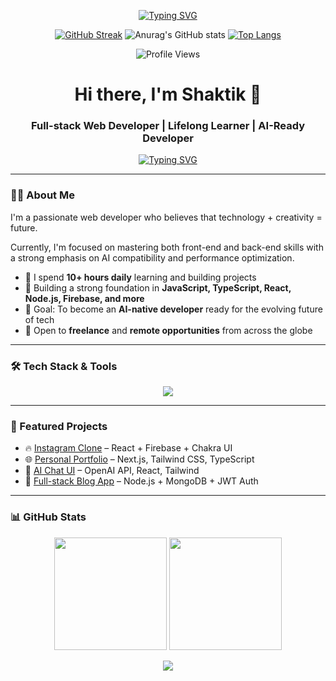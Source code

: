 <div align="center">

[![Typing SVG](https://readme-typing-svg.demolab.com?font=Tektur&pause=1000&color=000000&width=435&lines=Hi+%F0%9F%91%8B%2C+Welcome+to+My+GitHub+Profile!;Full-Stack++web+developer+%F0%9F%92%BB;Always+learning+new+things++%F0%9F%93%9D)](https://git.io/typing-svg)

[![GitHub Streak](https://streak-stats.demolab.com?user=mohammad-ebadi)](https://git.io/streak-stats)
![Anurag's GitHub stats](https://github-readme-stats.vercel.app/api?username=mohammad-ebadi&show_icons=true)
[![Top Langs](https://github-readme-stats.vercel.app/api/top-langs/?username=mohammad-ebadi)](https://github.com/anuraghazra/github-readme-stats)


![Profile Views](https://komarev.com/ghpvc/?username=mohammad-ebadi&color=blue)



</div>






<h1 align="center">Hi there, I'm Shaktik 👋</h1>
<h3 align="center">Full-stack Web Developer | Lifelong Learner | AI-Ready Developer</h3>

<p align="center">
<a href="https://github.com/YOUR_USERNAME">
<img src="[https://readme-typing-svg.demolab.com?font=Fira+Code&size=22&pause=1000&color=36BCF7&center=true&vCenter=true&width=500&height=45&lines=Code.+Create.+Evolve.;10%2B+Hours+Learning+Daily;JavaScript+|+React+|+Node+|+Next.js;Open+to+Freelance+%26+Remote+Jobs](https://readme-typing-svg.demolab.com/?font=Fira+Code&size=22&pause=1000&color=36BCF7&center=true&vCenter=true&width=500&height=45&lines=Code.+Create.+Evolve.;10%2B+Hours+Learning+Daily;JavaScript+%7C+React+%7C+Node+%7C+Next.js;Open+to+Freelance+%26+Remote+Jobs)" alt="Typing SVG" />
</a>
</p>

---

### 👨‍💻 About Me

I'm a passionate web developer who believes that technology + creativity = future.

Currently, I'm focused on mastering both front-end and back-end skills with a strong emphasis on AI compatibility and performance optimization.

- 🌱 I spend **10+ hours daily** learning and building projects
- 🧠 Building a strong foundation in **JavaScript, TypeScript, React, Node.js, Firebase, and more**
- 🎯 Goal: To become an **AI-native developer** ready for the evolving future of tech
- 📍 Open to **freelance** and **remote opportunities** from across the globe

---

### 🛠 Tech Stack & Tools

<p align="center">
<img src="https://skillicons.dev/icons?i=html,css,tailwind,js,ts,react,next,nodejs,express,firebase,mongodb,sql,docker,aws,git,github,vscode,linux" />
</p>

---

### 🚀 Featured Projects

- 🔥 [Instagram Clone](https://github.com/YOUR_USERNAME/instagram-clone) – React + Firebase + Chakra UI
- 🌐 [Personal Portfolio](https://yourportfolio.vercel.app/) – Next.js, Tailwind CSS, TypeScript
- 🧠 [AI Chat UI](https://github.com/YOUR_USERNAME/ai-chat-ui) – OpenAI API, React, Tailwind
- 📂 [Full-stack Blog App](https://github.com/YOUR_USERNAME/blog-app) – Node.js + MongoDB + JWT Auth

---

### 📊 GitHub Stats

<p align="center">
<img src="https://github-readme-stats.vercel.app/api?username=YOUR_USERNAME&show_icons=true&theme=radical" height="180px"/>
<img src="https://github-readme-streak-stats.herokuapp.com/?user=YOUR_USERNAME&theme=radical" height="180px"/>
</p>

<p align="center">
<img src="https://github-readme-activity-graph.cyclic.app/graph?username=YOUR_USERNAME&theme=react-dark&bg_color=1F1F1F&hide_border=true"/>
</p>
